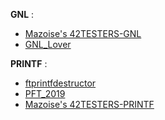 **GNL** :
 * [Mazoise's 42TESTERS-GNL](https://github.com/Mazoise/42TESTERS-GNL.git)
 * [GNL_Lover](https://github.com/charMstr/GNL_lover)

**PRINTF** :
  * [ftprintfdestructor](https://github.com/t0mm4rx/ftprintfdestructor)
  * [PFT_2019](https://github.com/cclaude42/PFT_2019)
  * [Mazoise's 42TESTERS-PRINTF](https://github.com/Mazoise/42TESTERS-PRINTF.git) 
